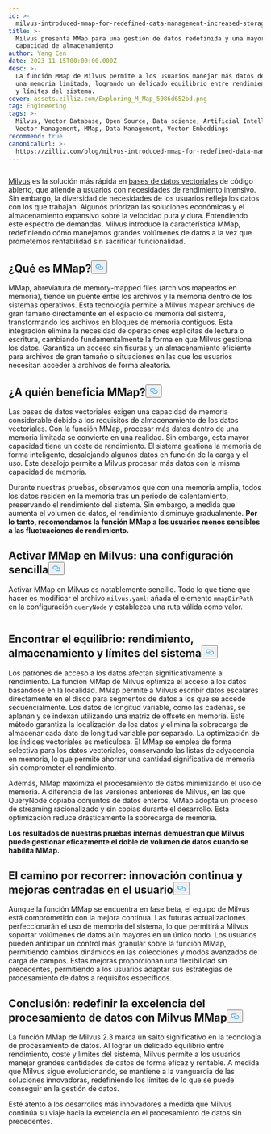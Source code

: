 ```yaml
---
id: >-
  milvus-introduced-mmap-for-redefined-data-management-increased-storage-capability.md
title: >-
  Milvus presenta MMap para una gestión de datos redefinida y una mayor
  capacidad de almacenamiento
author: Yang Cen
date: 2023-11-15T00:00:00.000Z
desc: >-
  La función MMap de Milvus permite a los usuarios manejar más datos dentro de
  una memoria limitada, logrando un delicado equilibrio entre rendimiento, coste
  y límites del sistema.
cover: assets.zilliz.com/Exploring_M_Map_5086d652bd.png
tag: Engineering
tags: >-
  Milvus, Vector Database, Open Source, Data science, Artificial Intelligence,
  Vector Management, MMap, Data Management, Vector Embeddings
recommend: true
canonicalUrl: >-
  https://zilliz.com/blog/milvus-introduced-mmap-for-redefined-data-management-increased-storage-capability
---
```

<p>
  <span class="img-wrapper">
    <img translate="no" src="https://assets.zilliz.com/Exploring_M_Map_5086d652bd.png" alt="" class="doc-image" id="" />
    <span></span>
  </span>
</p>
<p><a href="https://zilliz.com/what-is-milvus">Milvus</a> es la solución más rápida en <a href="https://zilliz.com/blog/what-is-a-real-vector-database">bases de datos vectoriales</a> de código abierto, que atiende a usuarios con necesidades de rendimiento intensivo. Sin embargo, la diversidad de necesidades de los usuarios refleja los datos con los que trabajan. Algunos priorizan las soluciones económicas y el almacenamiento expansivo sobre la velocidad pura y dura. Entendiendo este espectro de demandas, Milvus introduce la característica MMap, redefiniendo cómo manejamos grandes volúmenes de datos a la vez que prometemos rentabilidad sin sacrificar funcionalidad.</p>
<h2 id="What-is-MMap" class="common-anchor-header">¿Qué es MMap?<button data-href="#What-is-MMap" class="anchor-icon" translate="no">
      <svg translate="no"
        aria-hidden="true"
        focusable="false"
        height="20"
        version="1.1"
        viewBox="0 0 16 16"
        width="16"
      >
        <path
          fill="#0092E4"
          fill-rule="evenodd"
          d="M4 9h1v1H4c-1.5 0-3-1.69-3-3.5S2.55 3 4 3h4c1.45 0 3 1.69 3 3.5 0 1.41-.91 2.72-2 3.25V8.59c.58-.45 1-1.27 1-2.09C10 5.22 8.98 4 8 4H4c-.98 0-2 1.22-2 2.5S3 9 4 9zm9-3h-1v1h1c1 0 2 1.22 2 2.5S13.98 12 13 12H9c-.98 0-2-1.22-2-2.5 0-.83.42-1.64 1-2.09V6.25c-1.09.53-2 1.84-2 3.25C6 11.31 7.55 13 9 13h4c1.45 0 3-1.69 3-3.5S14.5 6 13 6z"
        ></path>
      </svg>
    </button></h2><p>MMap, abreviatura de memory-mapped files (archivos mapeados en memoria), tiende un puente entre los archivos y la memoria dentro de los sistemas operativos. Esta tecnología permite a Milvus mapear archivos de gran tamaño directamente en el espacio de memoria del sistema, transformando los archivos en bloques de memoria contiguos. Esta integración elimina la necesidad de operaciones explícitas de lectura o escritura, cambiando fundamentalmente la forma en que Milvus gestiona los datos. Garantiza un acceso sin fisuras y un almacenamiento eficiente para archivos de gran tamaño o situaciones en las que los usuarios necesitan acceder a archivos de forma aleatoria.</p>
<h2 id="Who-benefits-from-MMap" class="common-anchor-header">¿A quién beneficia MMap?<button data-href="#Who-benefits-from-MMap" class="anchor-icon" translate="no">
      <svg translate="no"
        aria-hidden="true"
        focusable="false"
        height="20"
        version="1.1"
        viewBox="0 0 16 16"
        width="16"
      >
        <path
          fill="#0092E4"
          fill-rule="evenodd"
          d="M4 9h1v1H4c-1.5 0-3-1.69-3-3.5S2.55 3 4 3h4c1.45 0 3 1.69 3 3.5 0 1.41-.91 2.72-2 3.25V8.59c.58-.45 1-1.27 1-2.09C10 5.22 8.98 4 8 4H4c-.98 0-2 1.22-2 2.5S3 9 4 9zm9-3h-1v1h1c1 0 2 1.22 2 2.5S13.98 12 13 12H9c-.98 0-2-1.22-2-2.5 0-.83.42-1.64 1-2.09V6.25c-1.09.53-2 1.84-2 3.25C6 11.31 7.55 13 9 13h4c1.45 0 3-1.69 3-3.5S14.5 6 13 6z"
        ></path>
      </svg>
    </button></h2><p>Las bases de datos vectoriales exigen una capacidad de memoria considerable debido a los requisitos de almacenamiento de los datos vectoriales. Con la función MMap, procesar más datos dentro de una memoria limitada se convierte en una realidad. Sin embargo, esta mayor capacidad tiene un coste de rendimiento. El sistema gestiona la memoria de forma inteligente, desalojando algunos datos en función de la carga y el uso. Este desalojo permite a Milvus procesar más datos con la misma capacidad de memoria.</p>
<p>Durante nuestras pruebas, observamos que con una memoria amplia, todos los datos residen en la memoria tras un periodo de calentamiento, preservando el rendimiento del sistema. Sin embargo, a medida que aumenta el volumen de datos, el rendimiento disminuye gradualmente. <strong>Por lo tanto, recomendamos la función MMap a los usuarios menos sensibles a las fluctuaciones de rendimiento.</strong></p>
<h2 id="Enabling-MMap-in-Milvus-a-simple-configuration" class="common-anchor-header">Activar MMap en Milvus: una configuración sencilla<button data-href="#Enabling-MMap-in-Milvus-a-simple-configuration" class="anchor-icon" translate="no">
      <svg translate="no"
        aria-hidden="true"
        focusable="false"
        height="20"
        version="1.1"
        viewBox="0 0 16 16"
        width="16"
      >
        <path
          fill="#0092E4"
          fill-rule="evenodd"
          d="M4 9h1v1H4c-1.5 0-3-1.69-3-3.5S2.55 3 4 3h4c1.45 0 3 1.69 3 3.5 0 1.41-.91 2.72-2 3.25V8.59c.58-.45 1-1.27 1-2.09C10 5.22 8.98 4 8 4H4c-.98 0-2 1.22-2 2.5S3 9 4 9zm9-3h-1v1h1c1 0 2 1.22 2 2.5S13.98 12 13 12H9c-.98 0-2-1.22-2-2.5 0-.83.42-1.64 1-2.09V6.25c-1.09.53-2 1.84-2 3.25C6 11.31 7.55 13 9 13h4c1.45 0 3-1.69 3-3.5S14.5 6 13 6z"
        ></path>
      </svg>
    </button></h2><p>Activar MMap en Milvus es notablemente sencillo. Todo lo que tiene que hacer es modificar el archivo <code translate="no">milvus.yaml</code>: añada el elemento <code translate="no">mmapDirPath</code> en la configuración <code translate="no">queryNode</code> y establezca una ruta válida como valor.</p>
<p>
  <span class="img-wrapper">
    <img translate="no" src="https://assets.zilliz.com/enabling_mmap_a2df88276b.png" alt="" class="doc-image" id="" />
    <span></span>
  </span>
</p>
<h2 id="Striking-the-balance-performance-storage-and-system-limits" class="common-anchor-header">Encontrar el equilibrio: rendimiento, almacenamiento y límites del sistema<button data-href="#Striking-the-balance-performance-storage-and-system-limits" class="anchor-icon" translate="no">
      <svg translate="no"
        aria-hidden="true"
        focusable="false"
        height="20"
        version="1.1"
        viewBox="0 0 16 16"
        width="16"
      >
        <path
          fill="#0092E4"
          fill-rule="evenodd"
          d="M4 9h1v1H4c-1.5 0-3-1.69-3-3.5S2.55 3 4 3h4c1.45 0 3 1.69 3 3.5 0 1.41-.91 2.72-2 3.25V8.59c.58-.45 1-1.27 1-2.09C10 5.22 8.98 4 8 4H4c-.98 0-2 1.22-2 2.5S3 9 4 9zm9-3h-1v1h1c1 0 2 1.22 2 2.5S13.98 12 13 12H9c-.98 0-2-1.22-2-2.5 0-.83.42-1.64 1-2.09V6.25c-1.09.53-2 1.84-2 3.25C6 11.31 7.55 13 9 13h4c1.45 0 3-1.69 3-3.5S14.5 6 13 6z"
        ></path>
      </svg>
    </button></h2><p>Los patrones de acceso a los datos afectan significativamente al rendimiento. La función MMap de Milvus optimiza el acceso a los datos basándose en la localidad. MMap permite a Milvus escribir datos escalares directamente en el disco para segmentos de datos a los que se accede secuencialmente. Los datos de longitud variable, como las cadenas, se aplanan y se indexan utilizando una matriz de offsets en memoria. Este método garantiza la localización de los datos y elimina la sobrecarga de almacenar cada dato de longitud variable por separado. La optimización de los índices vectoriales es meticulosa. El MMap se emplea de forma selectiva para los datos vectoriales, conservando las listas de adyacencia en memoria, lo que permite ahorrar una cantidad significativa de memoria sin comprometer el rendimiento.</p>
<p>Además, MMap maximiza el procesamiento de datos minimizando el uso de memoria. A diferencia de las versiones anteriores de Milvus, en las que QueryNode copiaba conjuntos de datos enteros, MMap adopta un proceso de streaming racionalizado y sin copias durante el desarrollo. Esta optimización reduce drásticamente la sobrecarga de memoria.</p>
<p><strong>Los resultados de nuestras pruebas internas demuestran que Milvus puede gestionar eficazmente el doble de volumen de datos cuando se habilita MMap.</strong></p>
<h2 id="The-road-ahead-continuous-innovation-and-user-centric-enhancements" class="common-anchor-header">El camino por recorrer: innovación continua y mejoras centradas en el usuario<button data-href="#The-road-ahead-continuous-innovation-and-user-centric-enhancements" class="anchor-icon" translate="no">
      <svg translate="no"
        aria-hidden="true"
        focusable="false"
        height="20"
        version="1.1"
        viewBox="0 0 16 16"
        width="16"
      >
        <path
          fill="#0092E4"
          fill-rule="evenodd"
          d="M4 9h1v1H4c-1.5 0-3-1.69-3-3.5S2.55 3 4 3h4c1.45 0 3 1.69 3 3.5 0 1.41-.91 2.72-2 3.25V8.59c.58-.45 1-1.27 1-2.09C10 5.22 8.98 4 8 4H4c-.98 0-2 1.22-2 2.5S3 9 4 9zm9-3h-1v1h1c1 0 2 1.22 2 2.5S13.98 12 13 12H9c-.98 0-2-1.22-2-2.5 0-.83.42-1.64 1-2.09V6.25c-1.09.53-2 1.84-2 3.25C6 11.31 7.55 13 9 13h4c1.45 0 3-1.69 3-3.5S14.5 6 13 6z"
        ></path>
      </svg>
    </button></h2><p>Aunque la función MMap se encuentra en fase beta, el equipo de Milvus está comprometido con la mejora continua. Las futuras actualizaciones perfeccionarán el uso de memoria del sistema, lo que permitirá a Milvus soportar volúmenes de datos aún mayores en un único nodo. Los usuarios pueden anticipar un control más granular sobre la función MMap, permitiendo cambios dinámicos en las colecciones y modos avanzados de carga de campos. Estas mejoras proporcionan una flexibilidad sin precedentes, permitiendo a los usuarios adaptar sus estrategias de procesamiento de datos a requisitos específicos.</p>
<h2 id="Conclusion-redefining-data-processing-excellence-with-Milvus-MMap" class="common-anchor-header">Conclusión: redefinir la excelencia del procesamiento de datos con Milvus MMap<button data-href="#Conclusion-redefining-data-processing-excellence-with-Milvus-MMap" class="anchor-icon" translate="no">
      <svg translate="no"
        aria-hidden="true"
        focusable="false"
        height="20"
        version="1.1"
        viewBox="0 0 16 16"
        width="16"
      >
        <path
          fill="#0092E4"
          fill-rule="evenodd"
          d="M4 9h1v1H4c-1.5 0-3-1.69-3-3.5S2.55 3 4 3h4c1.45 0 3 1.69 3 3.5 0 1.41-.91 2.72-2 3.25V8.59c.58-.45 1-1.27 1-2.09C10 5.22 8.98 4 8 4H4c-.98 0-2 1.22-2 2.5S3 9 4 9zm9-3h-1v1h1c1 0 2 1.22 2 2.5S13.98 12 13 12H9c-.98 0-2-1.22-2-2.5 0-.83.42-1.64 1-2.09V6.25c-1.09.53-2 1.84-2 3.25C6 11.31 7.55 13 9 13h4c1.45 0 3-1.69 3-3.5S14.5 6 13 6z"
        ></path>
      </svg>
    </button></h2><p>La función MMap de Milvus 2.3 marca un salto significativo en la tecnología de procesamiento de datos. Al lograr un delicado equilibrio entre rendimiento, coste y límites del sistema, Milvus permite a los usuarios manejar grandes cantidades de datos de forma eficaz y rentable. A medida que Milvus sigue evolucionando, se mantiene a la vanguardia de las soluciones innovadoras, redefiniendo los límites de lo que se puede conseguir en la gestión de datos.</p>
<p>Esté atento a los desarrollos más innovadores a medida que Milvus continúa su viaje hacia la excelencia en el procesamiento de datos sin precedentes.</p>

